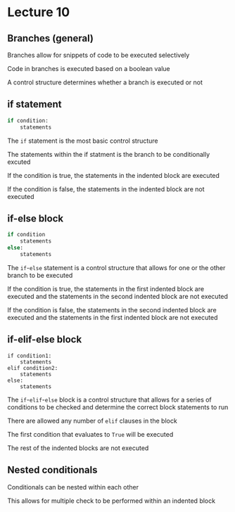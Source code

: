 # Lecture 10

## Branches (general)

Branches allow for snippets of code to be executed selectively

Code in branches is executed based on a boolean value

A control structure determines whether a branch is executed or not

## if statement

```python
if condition:
	statements

```

The `if` statement is the most basic control structure 

The statements within the if statment is the branch to be conditionally excuted

If the condition is true, the statements in the indented block are executed

If the condition is false, the statements in the indented block are not executed

## if-else block

```python
if condition
	statements
else:
	statements
```

The `if`-`else` statement is a control structure that allows for one or the other branch to be executed

If the condition is true, the statements in the first indented block are executed and the statements in the second indented block are not executed

If the condition is false, the statements in the second indented block are executed and the statements in the first indented block are not executed

## if-elif-else block

```pyton
if condition1:
	statements
elif condition2:
	statements
else:
	statements
```

The `if`-`elif`-`else` block is a control structure that allows for a series of conditions to be checked and determine the correct block statements to run

There are allowed any number of `elif` clauses in the block

The first condition that evaluates to `True` will be executed

The rest of the indented blocks are not executed

## Nested conditionals

Conditionals can be nested within each other

This allows for multiple check to be performed within an indented block

